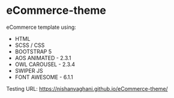 # eCommerce-theme

eCommerce template using:
- HTML 
- SCSS / CSS
- BOOTSTRAP 5
- AOS ANIMATED - 2.3.1
- OWL CAROUSEL - 2.3.4
- SWIPER JS
- FONT AWESOME - 6.1.1

Testing URL: https://nishanvaghani.github.io/eCommerce-theme/
